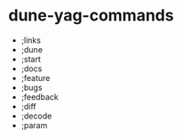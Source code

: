 # dune-yag-commands
- ;links
- ;dune
- ;start
- ;docs
- ;feature
- ;bugs
- ;feedback
- ;diff
- ;decode
- ;param
